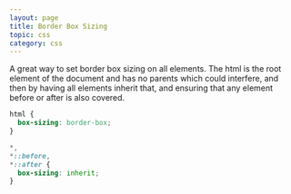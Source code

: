 ```yaml
---
layout: page
title: Border Box Sizing
topic: css
category: css
---
```


A great way to set border box sizing on all elements. The html is the root element of the document and has no parents which could interfere, and then by having all elements inherit that, and ensuring that any element before or after is also covered.
```css
html {
  box-sizing: border-box;
}

*,
*::before,
*::after {
  box-sizing: inherit;
}
```